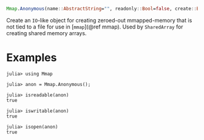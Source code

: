 ```julia
Mmap.Anonymous(name::AbstractString="", readonly::Bool=false, create::Bool=true)
```

Create an `IO`-like object for creating zeroed-out mmapped-memory that is not tied to a file for use in [`mmap`](@ref mmap). Used by `SharedArray` for creating shared memory arrays.

# Examples

```jldoctest
julia> using Mmap

julia> anon = Mmap.Anonymous();

julia> isreadable(anon)
true

julia> iswritable(anon)
true

julia> isopen(anon)
true
```
